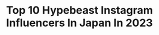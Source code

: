 ---
title: Top 10 Hypebeast Instagram Influencers In Japan In 2023
description: >-
  Find top hypebeast Instagram influencers in Japan in 2023. Most popular hashtags: #hypebeast #streetfashion #japan #sneakers.
platform: Instagram
hits: 44
text_top: Analyze the top-rated Instagram accounts on inBeat.
text_bottom: Our database has 44 Instagram influencers like this in Japan for you to pitch.
profiles:
  - username: "poggytheman"
    fullname: >-
      POGGY🤘
    bio: >-
      Fashion director: @2gtokyo & @proomtheworld Producer: @snackyaropoggy IGTV “Invite Only” on @hypebeastjp 👇✨
    location: "Japan"
    followers: 157332
    engagement: 206
    commentsToLikes: 0.008332
    id: ck15qa0gf1trm0i19qwus16da
    verified: false
    hashtags: "#poggy, #repost, #thegentlemanintheparlour, #erichaze"
  - username: "hy_ym0207"
    fullname: >-
      HiROYUKi
    bio: >-
      made in Japan🇯🇵
    location: "Japan"
    followers: 13443
    engagement: 469
    commentsToLikes: 0.062166
    id: ckaotjspuw8bb0i786dr7bnc7
    verified: false
    hashtags: "#fearofgodzegna, #essentialsfearofgod, #vaporwaffle, #balenciaga"
  - username: "109_sucha"
    fullname: >-
      sucha®
    bio: >-
      ambassador @_nextreet_ @street_zyoshi_ lover @jordan_porcini
    location: "Japan"
    followers: 5771
    engagement: 1032
    commentsToLikes: 0.001045
    id: ck9wdgdkafid30j78ii7pvy1e
    verified: false
    hashtags: "#af1, #streetfashion, #street, #outfitpctg"
  - username: "jp2qi"
    fullname: >-
      jp🇯🇵
    bio: >-
      ・趣味用自己満コーデ記録用アカウント。 ・とりあえずフォローお願い致します🤝 ・コメントは返信遅れがちですが大歓迎です📝 👇👇👇スニーカー浮遊LEDディスプレイ👟
    location: "Japan"
    followers: 16534
    engagement: 439
    commentsToLikes: 0.015838
    id: ckf5un55jljb70j23jks7mrm2
    verified: false
    hashtags: "#nikecdg, #supremenyc, #kicks, #sneakers"
  - username: "taishi4609"
    fullname: >-
      TAISHI
    bio: >-
      👦🏻-🇯🇵(たいし) Sneakers-streetwear👟👘
    location: "Japan"
    followers: 17557
    engagement: 390
    commentsToLikes: 0.007958
    id: ck5qbh9oplm5d0i11v52xwd7u
    verified: false
    hashtags: "#outfitsociety, #outfitpost, #hypebeast, #sneakerheads"
  - username: "akiraharigae"
    fullname: >-
      AKIRA 👹
    bio: >-
      🇵🇭 | @sonyalpha a7riii | 🇯🇵 📧 harigaekira@gmail.com 📍JP 📸|📽|💻 DM/e-mail for rates/business 🤞🏽@tanyadii
    location: "Japan"
    followers: 27218
    engagement: 530
    commentsToLikes: 0.017182
    id: ck0ua5dj5beeb0i195tnh9v77
    verified: false
    hashtags: "#rsa, #hbouthere, #visualauthority, #heatercentral"
  - username: "kyohei_w516"
    fullname: >-
      KYOHEI WATARI
    bio: >-
      1995 Fukuoka↪︎Tokyo contact↪︎DM (web広告.sns branding.apparel.personal)
    location: "Japan"
    followers: 12230
    engagement: 188
    commentsToLikes: 0.008017
    id: ck13cy0hy2pzy0i19oznccdti
    verified: false
    hashtags: "#doports, #bravogreatphoto, #pr0ject, #streets"
  - username: "djnedtek"
    fullname: >-
      DJ NEDTEK
    bio: >-
      Japan based🇯🇵 OPEN FORMAT DJ⏯ FREELANCE PHOTOGRAPHER📸 My photography @illmatek_
    location: "Japan"
    followers: 9420
    engagement: 296
    commentsToLikes: 0.252109
    id: ck0w2h3fzocc00i190mxjyx5b
    verified: false
    hashtags: "#seratodj, #funk, #artofvisuals, #newmusic"
  - username: "lupus_solum"
    fullname: >-
      lupus
    bio: >-
      camping Journey 🏕 Jeep Wrangler interior Scandinavian design coffee ☕︎ コメント フォローお気軽にどうぞ⛰
    location: "Japan"
    followers: 5635
    engagement: 1724
    commentsToLikes: 0.011350
    id: ck5q637t2vrar0i11izk9o3x8
    verified: false
    hashtags: "#wp, #pt, #sunsetclimax, #pashadelic"
  - username: "k04z04y"
    fullname: >-
      𝙁𝙐𝙆𝙐 ㅤㅤㅤㅤㅤㅤㅤㅤㅤㅤㅤㅤㅤ
    bio: >-
      𝔭𝔩𝔢𝔞𝔰𝔢 𝔣𝔬𝔩𝔩𝔬𝔴 𝔪𝔢. #supreme #sneaker #streetwear
    location: "Japan"
    followers: 8305
    engagement: 2477
    commentsToLikes: 0.006099
    id: ck9wfyks4r3570j78o1jpwuo9
    verified: false
    hashtags: "#boxlogohoodie, #jordanretro, #supremenyc, #supremenorthface"
---